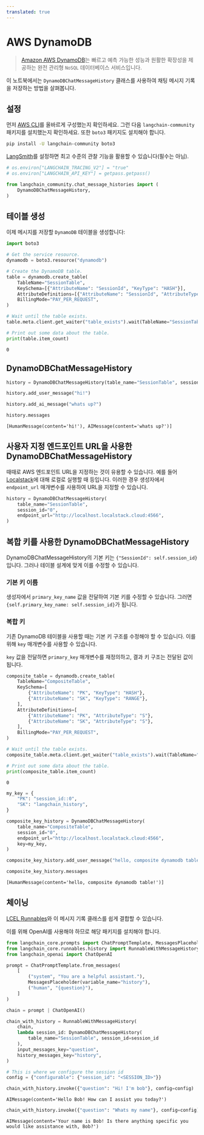 ```yaml
---
translated: true
---
```


# AWS DynamoDB

>[Amazon AWS DynamoDB](https://awscli.amazonaws.com/v2/documentation/api/latest/reference/dynamodb/index.html)는 빠르고 예측 가능한 성능과 원활한 확장성을 제공하는 완전 관리형 `NoSQL` 데이터베이스 서비스입니다.

이 노트북에서는 `DynamoDBChatMessageHistory` 클래스를 사용하여 채팅 메시지 기록을 저장하는 방법을 살펴봅니다.

## 설정

먼저 [AWS CLI](https://docs.aws.amazon.com/cli/latest/userguide/cli-chap-configure.html)를 올바르게 구성했는지 확인하세요. 그런 다음 `langchain-community` 패키지를 설치했는지 확인하세요. 또한 `boto3` 패키지도 설치해야 합니다.

```bash
pip install -U langchain-community boto3
```

[LangSmith](https://smith.langchain.com/)를 설정하면 최고 수준의 관찰 기능을 활용할 수 있습니다(필수는 아님).

```python
# os.environ["LANGCHAIN_TRACING_V2"] = "true"
# os.environ["LANGCHAIN_API_KEY"] = getpass.getpass()
```

```python
from langchain_community.chat_message_histories import (
    DynamoDBChatMessageHistory,
)
```

## 테이블 생성

이제 메시지를 저장할 `DynamoDB` 테이블을 생성합니다:

```python
import boto3

# Get the service resource.
dynamodb = boto3.resource("dynamodb")

# Create the DynamoDB table.
table = dynamodb.create_table(
    TableName="SessionTable",
    KeySchema=[{"AttributeName": "SessionId", "KeyType": "HASH"}],
    AttributeDefinitions=[{"AttributeName": "SessionId", "AttributeType": "S"}],
    BillingMode="PAY_PER_REQUEST",
)

# Wait until the table exists.
table.meta.client.get_waiter("table_exists").wait(TableName="SessionTable")

# Print out some data about the table.
print(table.item_count)
```

```output
0
```

## DynamoDBChatMessageHistory

```python
history = DynamoDBChatMessageHistory(table_name="SessionTable", session_id="0")

history.add_user_message("hi!")

history.add_ai_message("whats up?")
```

```python
history.messages
```

```output
[HumanMessage(content='hi!'), AIMessage(content='whats up?')]
```

## 사용자 지정 엔드포인트 URL을 사용한 DynamoDBChatMessageHistory

때때로 AWS 엔드포인트 URL을 지정하는 것이 유용할 수 있습니다. 예를 들어 [Localstack](https://localstack.cloud/)에 대해 로컬로 실행할 때 등입니다. 이러한 경우 생성자에서 `endpoint_url` 매개변수를 사용하여 URL을 지정할 수 있습니다.

```python
history = DynamoDBChatMessageHistory(
    table_name="SessionTable",
    session_id="0",
    endpoint_url="http://localhost.localstack.cloud:4566",
)
```

## 복합 키를 사용한 DynamoDBChatMessageHistory

DynamoDBChatMessageHistory의 기본 키는 `{"SessionId": self.session_id}`입니다. 그러나 테이블 설계에 맞게 이를 수정할 수 있습니다.

### 기본 키 이름

생성자에서 `primary_key_name` 값을 전달하여 기본 키를 수정할 수 있습니다. 그러면 `{self.primary_key_name: self.session_id}`가 됩니다.

### 복합 키

기존 DynamoDB 테이블을 사용할 때는 기본 키 구조를 수정해야 할 수 있습니다. 이를 위해 `key` 매개변수를 사용할 수 있습니다.

`key` 값을 전달하면 `primary_key` 매개변수를 재정의하고, 결과 키 구조는 전달된 값이 됩니다.

```python
composite_table = dynamodb.create_table(
    TableName="CompositeTable",
    KeySchema=[
        {"AttributeName": "PK", "KeyType": "HASH"},
        {"AttributeName": "SK", "KeyType": "RANGE"},
    ],
    AttributeDefinitions=[
        {"AttributeName": "PK", "AttributeType": "S"},
        {"AttributeName": "SK", "AttributeType": "S"},
    ],
    BillingMode="PAY_PER_REQUEST",
)

# Wait until the table exists.
composite_table.meta.client.get_waiter("table_exists").wait(TableName="CompositeTable")

# Print out some data about the table.
print(composite_table.item_count)
```

```output
0
```

```python
my_key = {
    "PK": "session_id::0",
    "SK": "langchain_history",
}

composite_key_history = DynamoDBChatMessageHistory(
    table_name="CompositeTable",
    session_id="0",
    endpoint_url="http://localhost.localstack.cloud:4566",
    key=my_key,
)

composite_key_history.add_user_message("hello, composite dynamodb table!")

composite_key_history.messages
```

```output
[HumanMessage(content='hello, composite dynamodb table!')]
```

## 체이닝

[LCEL Runnables](/docs/expression_language/how_to/message_history)와 이 메시지 기록 클래스를 쉽게 결합할 수 있습니다.

이를 위해 OpenAI를 사용해야 하므로 해당 패키지를 설치해야 합니다.

```python
from langchain_core.prompts import ChatPromptTemplate, MessagesPlaceholder
from langchain_core.runnables.history import RunnableWithMessageHistory
from langchain_openai import ChatOpenAI
```

```python
prompt = ChatPromptTemplate.from_messages(
    [
        ("system", "You are a helpful assistant."),
        MessagesPlaceholder(variable_name="history"),
        ("human", "{question}"),
    ]
)

chain = prompt | ChatOpenAI()
```

```python
chain_with_history = RunnableWithMessageHistory(
    chain,
    lambda session_id: DynamoDBChatMessageHistory(
        table_name="SessionTable", session_id=session_id
    ),
    input_messages_key="question",
    history_messages_key="history",
)
```

```python
# This is where we configure the session id
config = {"configurable": {"session_id": "<SESSION_ID>"}}
```

```python
chain_with_history.invoke({"question": "Hi! I'm bob"}, config=config)
```

```output
AIMessage(content='Hello Bob! How can I assist you today?')
```

```python
chain_with_history.invoke({"question": "Whats my name"}, config=config)
```

```output
AIMessage(content='Your name is Bob! Is there anything specific you would like assistance with, Bob?')
```
